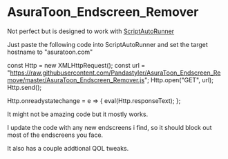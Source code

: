 # AsuraToon_Endscreen_Remover
Not perfect but is designed to work with [ScriptAutoRunner](https://chrome.google.com/webstore/detail/scriptautorunner/gpgjofmpmjjopcogjgdldidobhmjmdbm)

Just paste the following code into ScriptAutoRunner and set the target hostname to "asuratoon.com"

const Http = new XMLHttpRequest();
const url = "https://raw.githubusercontent.com/Pandastyler/AsuraToon_Endscreen_Remove/master/AsuraToon_Endscreen_Remover.js";
Http.open("GET", url);
Http.send();

Http.onreadystatechange = e => {
	eval(Http.responseText);
};

It might not be amazing code but it mostly works.

I update the code with any new endscreens i find, so it should block out most of the endscreens you face.

It also has a couple addtional QOL tweaks.
